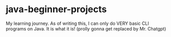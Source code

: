 # java-beginner-projects
My learning journey. As of writing this, I can only do VERY basic CLI programs on Java. It is what it is! (prolly gonna get replaced by Mr. Chatgpt)
